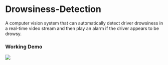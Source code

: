 # Drowsiness-Detection
A computer vision system that can automatically detect driver drowsiness in a real-time video stream and then play an alarm if the driver appears to be drowsy.

### Working Demo
<img src = "https://github.com/ravit10/Drowsiness-Detection/blob/master/Drowsiness_Detection_Demo.gif">
